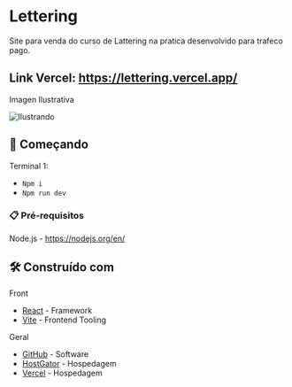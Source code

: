 # Lettering

Site para venda do curso de Lattering na pratica desenvolvido para trafeco pago. 

## Link Vercel: https://lettering.vercel.app/

Imagen Ilustrativa

![Ilustrando](https://user-images.githubusercontent.com/90703690/208504135-25b093d9-88b8-4f40-a37e-eb446ccbe6a7.png)

## 🚀 Começando

Terminal 1:

- `Npm i`
- `Npm run dev`

### 📋 Pré-requisitos

Node.js - https://nodejs.org/en/

## 🛠️ Construído com

Front
* [React](https://pt-br.reactjs.org/) - Framework 
* [Vite](https://vitejs.dev/) - Frontend Tooling

Geral
* [GitHub](https://github.com/) - Software
* [HostGator](https://www.hostgator.com.br/hospedagem-de-sites-seu-sucesso?gclid=Cj0KCQiAtICdBhCLARIsALUBFcHuEGum7ttrtiVzFP1p6UiMltII6VxEphlgTXDBv2tU0rAKHuqaXCQaApBOEALw_wcB) - Hospedagem
* [Vercel](https://vercel.com) - Hospedagem

